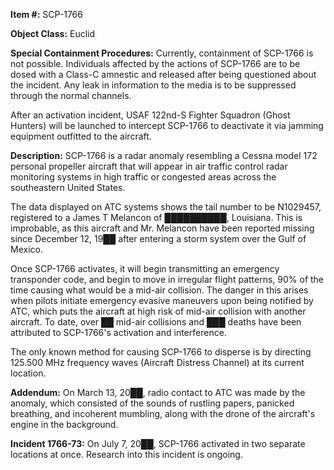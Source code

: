 **Item #:** SCP-1766

**Object Class:** Euclid

**Special Containment Procedures:** Currently, containment of SCP-1766 is not possible. Individuals affected by the actions of SCP-1766 are to be dosed with a Class-C amnestic and released after being questioned about the incident. Any leak in information to the media is to be suppressed through the normal channels.

After an activation incident, USAF 122nd-S Fighter Squadron (Ghost Hunters) will be launched to intercept SCP-1766 to deactivate it via jamming equipment outfitted to the aircraft.

**Description:** SCP-1766 is a radar anomaly resembling a Cessna model 172 personal propeller aircraft that will appear in air traffic control radar monitoring systems in high traffic or congested areas across the southeastern United States.

The data displayed on ATC systems shows the tail number to be N1029457, registered to a James T Melancon of ██████████, Louisiana. This is improbable, as this aircraft and Mr. Melancon have been reported missing since December 12, 19██ after entering a storm system over the Gulf of Mexico.

Once SCP-1766 activates, it will begin transmitting an emergency transponder code, and begin to move in irregular flight patterns, 90% of the time causing what would be a mid-air collision. The danger in this arises when pilots initiate emergency evasive maneuvers upon being notified by ATC, which puts the aircraft at high risk of mid-air collision with another aircraft. To date, over ██ mid-air collisions and ███ deaths have been attributed to SCP-1766's activation and interference.

The only known method for causing SCP-1766 to disperse is by directing 125.500 MHz frequency waves (Aircraft Distress Channel) at its current location.

**Addendum:** On March 13, 20██, radio contact to ATC was made by the anomaly, which consisted of the sounds of rustling papers, panicked breathing, and incoherent mumbling, along with the drone of the aircraft's engine in the background.

**Incident 1766-73:** On July 7, 20██, SCP-1766 activated in two separate locations at once. Research into this incident is ongoing.